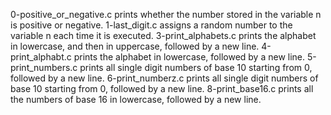 0-positive_or_negative.c prints whether the number stored in the variable n is positive or negative.
1-last_digit.c assigns a random number to the variable n each time it is executed.
3-print_alphabets.c prints the alphabet in lowercase, and then in uppercase, followed by a new line.
4-print_alphabt.c prints the alphabet in lowercase, followed by a new line.
5-print_numbers.c prints all single digit numbers of base 10 starting from 0, followed by a new line.
6-print_numberz.c prints all single digit numbers of base 10 starting from 0, followed by a new line.
8-print_base16.c prints all the numbers of base 16 in lowercase, followed by a new line.
